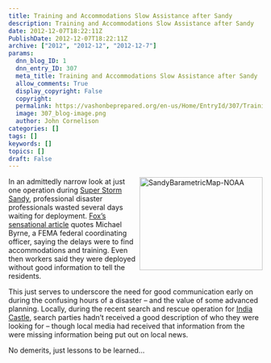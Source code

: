 ```yaml
---
title: Training and Accommodations Slow Assistance after Sandy
description: Training and Accommodations Slow Assistance after Sandy
date: 2012-12-07T18:22:11Z
PublishDate: 2012-12-07T18:22:11Z
archive: ["2012", "2012-12", "2012-12-7"]
params:
  dnn_blog_ID: 1
  dnn_entry_ID: 307
  meta_title: Training and Accommodations Slow Assistance after Sandy
  allow_comments: True
  display_copyright: False
  copyright:
  permalink: https://vashonbeprepared.org/en-us/Home/EntryId/307/Training-and-Accommodations-Slow-Assistance-after-Sandy
  image: 307_blog-image.png
  author: John Cornelison
categories: []
tags: []
keywords: []
topics: []
draft: False
---
```


<p><a href="./images/307/Windows-Live-Writer-b9a15c7bc1af_8AB3-SandyBarametricMap-NOAA_2.jpg"><img style="background-image: none; border-right-width: 0px; margin: 0px 0px 5px 5px; padding-left: 0px; padding-right: 0px; display: inline; float: right; border-top-width: 0px; border-bottom-width: 0px; border-left-width: 0px; padding-top: 0px" title="SandyBarametricMap-NOAA" border="0" alt="SandyBarametricMap-NOAA" align="right" src="./images/307/Windows-Live-Writer-b9a15c7bc1af_8AB3-SandyBarametricMap-NOAA_thumb.jpg" width="244" height="184" /></a>In an admittedly narrow look at just one operation during <a href="http://www.erh.noaa.gov/rnk/events/2012/Sandy/summary.php" target="_blank">Super Storm Sandy</a>, professional disaster professionals wasted several days waiting for deployment. <a href="http://www.foxnews.com/us/2012/12/07/exclusive-fema-teams-told-to-ightsee-as-sandy-victims-suffered/" target="_blank">Fox’s sensational article</a> quotes Michael Byrne, a FEMA federal coordinating officer, saying the delays were to find accommodations and training. Even then workers said they were deployed without good information to tell the residents.</p>  <p>This just serves to underscore the need for good communication early on during the confusing hours of a disaster – and the value of some advanced planning. Locally, during the recent search and rescue operation for <a href="http://www.pnwlocalnews.com/breaking_news/179824571.html" target="_blank">India Castle</a>, search parties hadn’t received a good description of who they were looking for – though local media had received that information from the were missing information being put out on local news.</p>  <p>No demerits, just lessons to be learned…</p>
